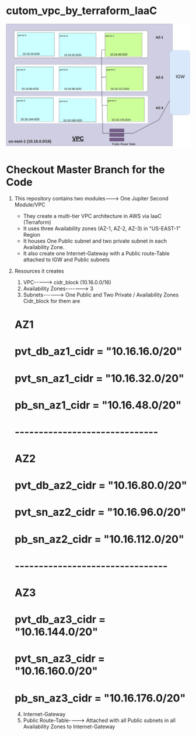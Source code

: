 # cutom_vpc_by_terraform_IaaC

![Cutom VPC](Custom_VPC.jpg)

# Checkout Master Branch for the Code

1. This repository contains two modules---> One Jupiter Second Module/VPC

    * They create a multi-tier VPC architecture in AWS via IaaC (Terraform)
    * It uses three Availability zones (AZ-1, AZ-2, AZ-3) in "US-EAST-1" Region
    * It houses One Public subnet and two private subnet in each Availability Zone.
    * It also create one Internet-Gateway with a Public route-Table attached to IGW and Public subnets

2. Resources it creates
    1. VPC-----> cidr_block (10.16.0.0/16)
    2. Availability Zones-------> 3
    3. Subnets------> One Public and Two Private / Availability Zones
    Cidr_block for them are 
    # AZ1
    # pvt_db_az1_cidr = "10.16.16.0/20"
    # pvt_sn_az1_cidr = "10.16.32.0/20"
    # pb_sn_az1_cidr  = "10.16.48.0/20"
    # ------------------------------
    # AZ2   
    # pvt_db_az2_cidr = "10.16.80.0/20"
    # pvt_sn_az2_cidr = "10.16.96.0/20"
    # pb_sn_az2_cidr  = "10.16.112.0/20"
    # --------------------------------
    # AZ3
    # pvt_db_az3_cidr = "10.16.144.0/20"
    # pvt_sn_az3_cidr = "10.16.160.0/20"
    # pb_sn_az3_cidr  = "10.16.176.0/20"

    4. Internet-Gateway
    5. Public Route-Table----> Attached with all Public subnets in all Availability Zones to Internet-Gateway
